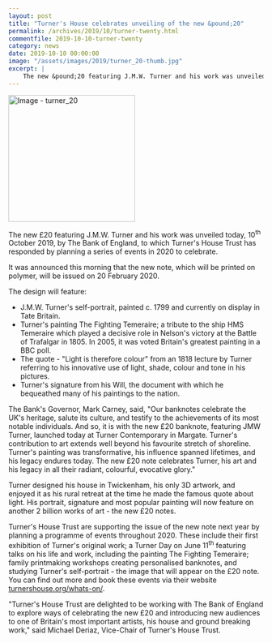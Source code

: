 ```yaml
---
layout: post
title: "Turner's House celebrates unveiling of the new &pound;20"
permalink: /archives/2019/10/turner-twenty.html
commentfile: 2019-10-10-turner-twenty
category: news
date: 2019-10-10 00:00:00
image: "/assets/images/2019/turner_20-thumb.jpg"
excerpt: |
    The new &pound;20 featuring J.M.W. Turner and his work was unveiled today, 10<sup>th</sup> October 2019, by The Bank of England, to which Turner's House Trust has responded by planning a series of events in 2020 to celebrate.
---
```

<a href="/assets/images/2019/turner_20.jpg" title="Click for a larger image"><img src="/assets/images/2019/turner_20-thumb.jpg" width="250" alt="Image - turner_20"  class="photo right"/></a>

The new &pound;20 featuring J.M.W. Turner and his work was unveiled today, 10<sup>th</sup> October 2019, by The Bank of England, to which Turner's House Trust has responded by planning a series of events in 2020 to celebrate.

It was announced this morning that the new note, which will be printed on polymer, will be issued on 20 February 2020.

The design will feature:

- J.M.W. Turner's self-portrait, painted c. 1799 and currently on display in Tate Britain.
- Turner's painting The Fighting Temeraire; a tribute to the ship HMS Temeraire which played a decisive role in Nelson's victory at the Battle of Trafalgar in 1805. In 2005, it was voted Britain's greatest painting in a BBC poll.
- The quote - "Light is therefore colour" from an 1818 lecture by Turner referring to his innovative use of light, shade, colour and tone in his pictures.
- Turner's signature from his Will, the document with which he bequeathed many of his paintings to the nation.

The Bank's Governor, Mark Carney, said, "Our banknotes celebrate the UK's heritage, salute its culture, and testify to the achievements of its most notable individuals.  And so, it is with the new &pound;20 banknote, featuring JMW Turner, launched today at Turner Contemporary in Margate.  Turner's contribution to art extends well beyond his favourite stretch of shoreline.  Turner's painting was transformative, his influence spanned lifetimes, and his legacy endures today.   The new &pound;20 note celebrates Turner, his art and his legacy in all their radiant, colourful, evocative glory."

Turner designed his house in Twickenham, his only 3D artwork, and enjoyed it as his rural retreat at the time he made the famous quote about light. His portrait, signature and most popular painting will now feature on another 2 billion works of art - the new &pound;20 notes.

Turner's House Trust are supporting the issue of the new note next year by planning a programme of events throughout 2020. These include their first exhibition of Turner's original work; a Turner Day on June 11<sup>th</sup> featuring talks on his life and work, including the painting The Fighting Temeraire; family printmaking workshops creating personalised banknotes, and studying Turner's self-portrait - the image that will appear on the &pound;20 note. You can find out more and book these events  via their website [turnershouse.org/whats-on/](https://turnershouse.org/whats-on/).

"Turner's House Trust are delighted to be working with The Bank of England to explore ways of celebrating the new &pound;20 and introducing new audiences to one of Britain's most important artists, his house and ground breaking work," said Michael Deriaz, Vice-Chair of Turner's House Trust.
